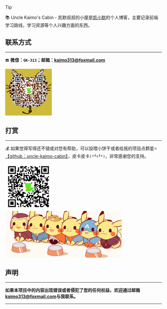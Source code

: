 > [!TIP]
> 📚 Uncle Kaimo's Cabin - 凯默叔叔的小屋是[凯小默](https://blog.csdn.net/kaimo313)的个人博客，主要记录前端学习路线，学习资源等个人兴趣方面的东西。

## 联系方式
---

☎️ **微信：`GK-313`；邮箱：[kaimo313@foxmail.com](mailto:kaimo313@foxmail.com)**

<img width="150" src='_img/mm_qrcode.png' alt="微信"/>

## 打赏
---

💰 如果觉得写得还不错或对您有帮助，可以投喂小饼干或者给我的项目点颗星⭐[【github：uncle-kaimo-cabin】](https://github.com/kaimo313/uncle-kaimo-cabin)，皮卡皮卡`(*╹▽╹*)`，非常感谢您的支持。

<img width="150" src='_img/mm_facetoface_collect_qrcode.png' alt="微信支付"/>
<img width="375" src="_img/pikapika.jpg"/>

## 声明
---

**如果本项目中的内容出现错误或者侵犯了您的任何权益，欢迎通过邮箱[kaimo313@foxmail.com](mailto:kaimo313@foxmail.com)与我联系。**

---

<copyright></copyright>
